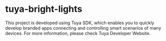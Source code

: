 # tuya-bright-lights
This project is developed using Tuya SDK, which enables you to quickly develop branded apps connecting and controlling smart scenarios of many devices.
For more information, please check Tuya Developer Website.
